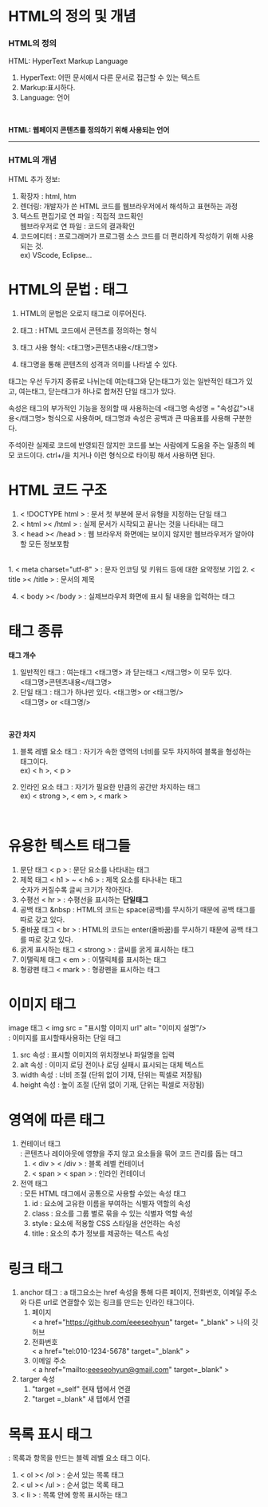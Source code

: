# HTML의 정의 및 개념 
### **HTML의 정의**

HTML: HyperText Markup Language
1. HyperText: 어떤 문서에서 다른 문서로 접근할 수 있는 텍스트
2. Markup:표시하다.
3. Language: 언어

<br>

**HTML: 웹페이지 콘텐츠를 정의하기 위해 사용되는 언어**

___
### **HTML의 개념**
HTML 추가 정보:
1. 확장자 : html, htm
2. 렌더링: 개발자가 쓴 HTML 코드를 웹브라우저에서 해석하고 표현하는 과정
3. 텍스트 편집기로 연 파일 : 직접적 코드확인
   <br> 웹브라우저로 연 파일 : 코드의 결과확인
4. 코드에디터 : 프로그래머가 프로그램 소스 코드를 더 편리하게 작성하기 위해 사용되는 것.
   <br> ex) VScode, Eclipse...
   

# HTML의 문법 : 태그

1. HTML의 문법은 오로지 태그로 이루어진다.
2. 태그 : HTML 코드에서 콘텐츠를 정의하는 형식
3. 태그 사용 형식: <태그명>콘텐츠내용</태그명>
            
4. 태그명을 통해 콘텐츠의 성격과 의미를 나타낼 수 있다.

태그는 우선 두가지 종류로 나뉘는데 여는태그와 닫는태그가 있는 일반적인 태그가 있고, 여는태그, 닫는태그가 하나로 합쳐진 단일 태그가 있다.

속성은  태그의 부가적인 기능을 정의할 때 사용하는데 <태그명 속성명 = "속성값">내용</태그명> 형식으로 사용하며, 태그명과 속성은 공백과 큰 따옴표를 사용해 구분한다.
 
 주석이란 실제로 코드에 반영되진 않지만 코드를 보는 사람에게 도움을 주는 일종의 메모 코드이다.
 ctrl+/을 치거나 <!-- 내용 --> 이런 형식으로 타이핑 해서 사용하면 된다. 

# HTML 코드 구조

1. < !DOCTYPE html >
: 문서 첫 부분에 문서 유형을 지정하는 단일 태그
2. < html >< /html >
: 실제 문서가 시작되고 끝나는 것을 나타내는 태그
3. < head >< /head >
: 웹 브라우저 화면에는 보이지 않지만 웹브라우저가 알아야 할 모든 정보포함
<br>
   1. < meta charset="utf-8" > 
    : 문자 인코딩 및 키워드 등에 대한 요약정보 기입
   2. < title >< /title >
    : 문서의 제목

4. < body >< /body >
: 실제브라우저 화면에 표시 될 내용을 입력하는 태그

# 태그 종류
**태그 개수**
1. 일반적인 태그 : 여는태그 <태그명> 과 닫는태그 </태그명> 이 모두 있다.
   <br> <태그명>콘텐츠내용</태그명>
2. 단일 태그 : 태그가 하나만 있다. <태그명> or <태그명/>
   <br> <태그명> or <태그명/>
   
<br>

**공간 차지**
1. 블록 레벨 요소 태그 : 자기가 속한 영역의 너비를 모두 차지하여 블록을 형성하는 태그이다.
   <br> ex) < h >, < p >

2. 인라인 요소 태그 : 자기가 필요한 만큼의 공간만 차지하는 태그
   <br> ex) < strong >, < em >, < mark >

 <br>

# 유용한 텍스트 태그들
1. 문단 태그 < p > : 문단 요소를 나타내는 태그
2. 제목 태그 < h1 > ~ < h6 > : 제목 요소를 타나내는 태그
   <br> 숫자가 커질수록 글씨 크기가 작아진다.
3. 수평선 < hr > : 수평선을 표시하는 **단일태그**
4. 공백 태그 &nbsp : HTML의 코드는 space(공백)를 무시하기 때문에 공백 태그를 따로 갖고 있다.
5. 줄바꿈 태그 < br > : HTML의 코드는 enter(줄바꿈)를 무시하기 때문에 공백 태그를 따로 갖고 있다.
6. 굵게 표시하는 태그 < strong > : 글씨를 굵게 표시하는 태그
7. 이탤릭체 태그 < em > : 이탤릭체를 표시하는 태그
8. 형광펜 태그 < mark > : 형광펜을 표시하는 태그
   
# 이미지 태그
image 태그 < img src = "표시할 이미지 url" alt= "이미지 설명"/> 
<br>: 이미지를 표시할때사용하는 단일 태그

1. src 속성 : 표시할 이미지의 위치정보나 파일명을 입력
2. alt 속성 : 이미지 로딩 전이나 로딩 실패시 표시되는 대체 텍스트
3. width 속성 : 너비 조절 (단위 없이 기재, 단위는 픽셀로 저장됨)
4. height 속성 : 높이 조절 (단위 없이 기재, 단위는 픽셀로 저장됨)

# 영역에 따른 태그
1. 컨테이너 태그
   <br> : 콘텐츠나 레이아웃에 영향을 주지 않고 요소들을 묶어 코드 관리를 돕는 태그
   1. < div > < /div > : 블록 레벨 컨테이너 
   2. < span > < span > : 인라인 컨테이너
2. 전역 태그
   <br> : 모든 HTML 태그에서 공통으로 사용할 수있는 속성 태그
   1. id : 요소에 고유한 이름을 부여하는 식별자 역할의 속성
   2. class : 요소를 그룹 별로 묶을 수 있는 식별자 역할 속성
   3. style : 요소에 적용할 CSS 스타일을 선언하는 속성
   4. title : 요소의 추가 정보를 제공하는 텍스트 속성
   
# 링크 태그
1. anchor 태그 : a 태그요소는 href 속성을 통해 다른 페이지, 전화번호, 이메일 주소와 다른 url로 연결할수 있는 링크를 만드는 인라인 태그이다.
   1. 페이지 <br>
    < a href="https://github.com/eeeseohyun" target= "_blank" > 나의 깃허브 </a>
   2. 전화번호 <br>
   < a href="tel:010-1234-5678" target="_blank" >
   3. 이메일 주소 <br>
   < a href="mailto:eeeseohyun@gmail.com" target=_blank" >
2. targer 속성 
   1. "target =_self" 현재 탭에서 연결 
   2. "target =_blank" 새 탭에서 연결 

# 목록 표시 태그
: 목록과 항목을 만드는 블렉 레벨 요소 태그 이다.

1. < ol >< /ol > : 순서 있는 목록 태그
2. < ul >< /ul > : 순서 없는 목록 태그
3. < li > : 목록 안에 항목 표시하는 태그






